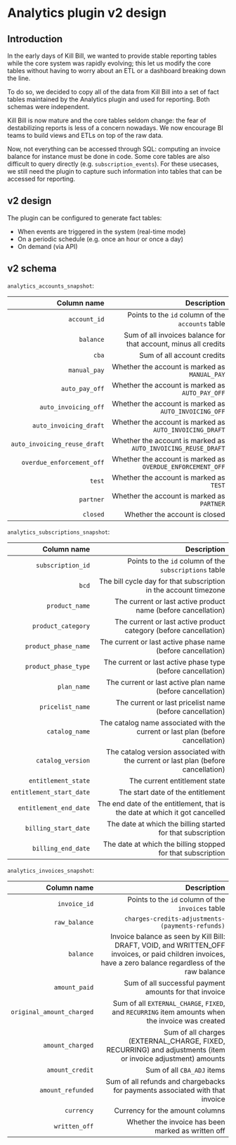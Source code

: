 # Analytics plugin v2 design

## Introduction

In the early days of Kill Bill, we wanted to provide stable reporting tables while the core system was rapidly evolving; this let us modify the core tables without having to worry about an ETL or a dashboard breaking down the line.

To do so, we decided to copy all of the data from Kill Bill into a set of fact tables maintained by the Analytics plugin and used for reporting. Both schemas were independent.

Kill Bill is now mature and the core tables seldom change: the fear of destabilizing reports is less of a concern nowadays. We now encourage BI teams to build views and ETLs on top of the raw data.

Now, not everything can be accessed through SQL: computing an invoice balance for instance must be done in code. Some core tables are also difficult to query directly (e.g. `subscription_events`). For these usecases, we still need the plugin to capture such information into tables that can be accessed for reporting.

## v2 design

The plugin can be configured to generate fact tables:

* When events are triggered in the system (real-time mode)
* On a periodic schedule (e.g. once an hour or once a day)
* On demand (via API)

## v2 schema

`analytics_accounts_snapshot`:

| Column name | Description |
| ----------: | ----------: |
| `account_id` | Points to the `id` column of the `accounts` table  |
| `balance` | Sum of all invoices balance for that account, minus all credits  |
| `cba` | Sum of all account credits |
| `manual_pay` | Whether the account is marked as `MANUAL_PAY` |
| `auto_pay_off` | Whether the account is marked as `AUTO_PAY_OFF` |
| `auto_invoicing_off` | Whether the account is marked as `AUTO_INVOICING_OFF` |
| `auto_invoicing_draft` | Whether the account is marked as `AUTO_INVOICING_DRAFT` |
| `auto_invoicing_reuse_draft` | Whether the account is marked as `AUTO_INVOICING_REUSE_DRAFT` |
| `overdue_enforcement_off` | Whether the account is marked as `OVERDUE_ENFORCEMENT_OFF` |
| `test` | Whether the account is marked as `TEST` |
| `partner` | Whether the account is marked as `PARTNER` |
| `closed` | Whether the account is closed |

`analytics_subscriptions_snapshot`:

| Column name | Description |
| ----------: | ----------: |
| `subscription_id` | Points to the `id` column of the `subscriptions` table  |
| `bcd` | The bill cycle day for that subscription in the account timezone |
| `product_name` | The current or last active product name (before cancellation) |
| `product_category` | The current or last active product category (before cancellation) |
| `product_phase_name` | The current or last active phase name (before cancellation) |
| `product_phase_type` | The current or last active phase type (before cancellation) |
| `plan_name` | The current or last active plan name (before cancellation) |
| `pricelist_name` | The current or last pricelist name (before cancellation) |
| `catalog_name` | The catalog name associated with the current or last plan (before cancellation) |
| `catalog_version` | The catalog version associated with the current or last plan (before cancellation) |
| `entitlement_state` | The current entitlement state |
| `entitlement_start_date` | The start date of the entitlement |
| `entitlement_end_date` | The end date of the entitlement, that is the date at which it got cancelled |
| `billing_start_date` | The date at which the billing started for that subscription |
| `billing_end_date` | The date at which the billing stopped for that subscription |

`analytics_invoices_snapshot`:

| Column name | Description |
| ----------: | ----------: |
| `invoice_id` | Points to the `id` column of the `invoices` table  |
| `raw_balance` | `charges-credits-adjustments-(payments-refunds)` |
| `balance` | Invoice balance as seen by Kill Bill: DRAFT, VOID, and WRITTEN_OFF invoices, or paid children invoices, have a zero balance regardless of the raw balance |
| `amount_paid` | Sum of all successful payment amounts for that invoice |
| `original_amount_charged` | Sum of all `EXTERNAL_CHARGE`, `FIXED`, and `RECURRING` item amounts when the invoice was created |
| `amount_charged` | Sum of all charges (EXTERNAL_CHARGE, FIXED, RECURRING) and adjustments (item or invoice adjustment) amounts |
| `amount_credit` | Sum of all `CBA_ADJ` items |
| `amount_refunded` | Sum of all refunds and chargebacks for payments associated with that invoice |
| `currency` | Currency for the amount columns |
| `written_off` | Whether the invoice has been marked as written off |
